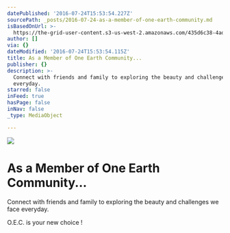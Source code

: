 ```yaml
---
datePublished: '2016-07-24T15:53:54.227Z'
sourcePath: _posts/2016-07-24-as-a-member-of-one-earth-community.md
isBasedOnUrl: >-
  https://the-grid-user-content.s3-us-west-2.amazonaws.com/435d6c38-4ad3-4554-936b-249265f08fac.png
author: []
via: {}
dateModified: '2016-07-24T15:53:54.115Z'
title: As a Member of One Earth Community...
publisher: {}
description: >-
  Connect with friends and family to exploring the beauty and challenges we face
  everyday.
starred: false
inFeed: true
hasPage: false
inNav: false
_type: MediaObject

---
```

![](https://the-grid-user-content.s3-us-west-2.amazonaws.com/30040140-855e-412c-9ca2-71a439f12e7e.png)

# As a Member of One Earth Community...

Connect with friends and family to exploring the beauty and challenges we face everyday.

O.E.C. is your new choice !